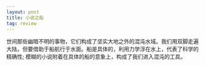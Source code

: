```yaml
---
layout: post
title: 小说之船
tag: review
---
```

世间那些幽暗不明的事物，它们构成了坚实大地之外的混沌水域。我们用双脚走遍大陆，但要借助于船航行于水面。船是具体的，利用力学浮在水上，代表了科学的精确性; 模糊的小说附着在具体的船的意象上，构成了我们进入混沌的工具。
